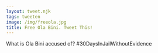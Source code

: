 ```yaml
---
layout: tweet.njk
tags: tweeten
image: /img/freeola.jpg
title: Free Ola Bini. Tweet This!
---
```

What is Ola Bini accused of? #30DaysInJailWithoutEvidence
